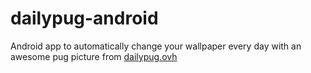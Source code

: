 # dailypug-android
Android app to automatically change your wallpaper every day with an awesome pug picture from [dailypug.ovh](https://dailypug.ovh)
